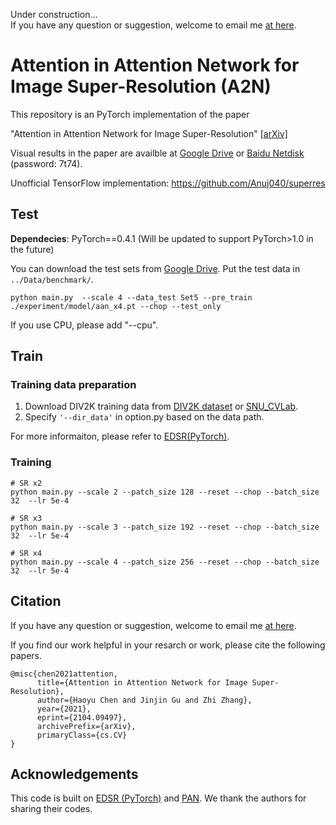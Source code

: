 Under construction...      
If you have any question or suggestion, welcome to email me [at here](mailto:haoyuchen@link.cuhk.edu.cn).

# Attention in Attention Network for Image Super-Resolution (A2N)

This repository is an PyTorch implementation of the paper

"Attention in Attention Network for Image Super-Resolution" [[arXiv]](https://arxiv.org/abs/2104.09497)


Visual results in the paper are availble at [Google Drive](https://drive.google.com/file/d/1SCO2t3HeNsyofREmflsDjF1AKOHBAaRQ/view?usp=sharing) or [Baidu Netdisk](https://pan.baidu.com/s/1iIw9dzeKZTvgIxSEL8K3Qw) (password: 7t74). 

Unofficial TensorFlow implementation: https://github.com/Anuj040/superres

## Test

**Dependecies**: PyTorch==0.4.1 (Will be updated to support PyTorch>1.0 in the future)


You can download the test sets from [Google Drive](https://drive.google.com/file/d/1uG_YFV5BEA3Eob2CFnFWc0OSw4HycyU9/view?usp=sharing). Put the test data in `../Data/benchmark/`.

```
python main.py  --scale 4 --data_test Set5 --pre_train ./experiment/model/aan_x4.pt --chop --test_only
```
If you use CPU, please add "--cpu".


## Train 

### Training data preparation 

  1. Download DIV2K training data from [DIV2K dataset](https://data.vision.ee.ethz.ch/cvl/DIV2K/) or [SNU_CVLab](https://cv.snu.ac.kr/research/EDSR/DIV2K.tar).
  2. Specify `'--dir_data'` in option.py based on the data path. 

For more informaiton, please refer to [EDSR(PyTorch)](https://github.com/thstkdgus35/EDSR-PyTorch).

### Training

```
# SR x2
python main.py --scale 2 --patch_size 128 --reset --chop --batch_size 32  --lr 5e-4

# SR x3
python main.py --scale 3 --patch_size 192 --reset --chop --batch_size 32  --lr 5e-4

# SR x4
python main.py --scale 4 --patch_size 256 --reset --chop --batch_size 32  --lr 5e-4
```




## Citation

If you have any question or suggestion, welcome to email me [at here](mailto:haoyuchen@link.cuhk.edu.cn).

If you find our work helpful in your resarch or work, please cite the following papers.

```
@misc{chen2021attention,
      title={Attention in Attention Network for Image Super-Resolution}, 
      author={Haoyu Chen and Jinjin Gu and Zhi Zhang},
      year={2021},
      eprint={2104.09497},
      archivePrefix={arXiv},
      primaryClass={cs.CV}
}
```


## Acknowledgements

This code is built on [EDSR (PyTorch)](https://github.com/thstkdgus35/EDSR-PyTorch) and [PAN](https://github.com/zhaohengyuan1/PAN). We thank the authors for sharing their codes.
